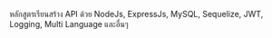 หลักสูตรเรียนสร้าง API ด้วย NodeJs, ExpressJs, MySQL, Sequelize, JWT, Logging, Multi Language และอื่นๆ
